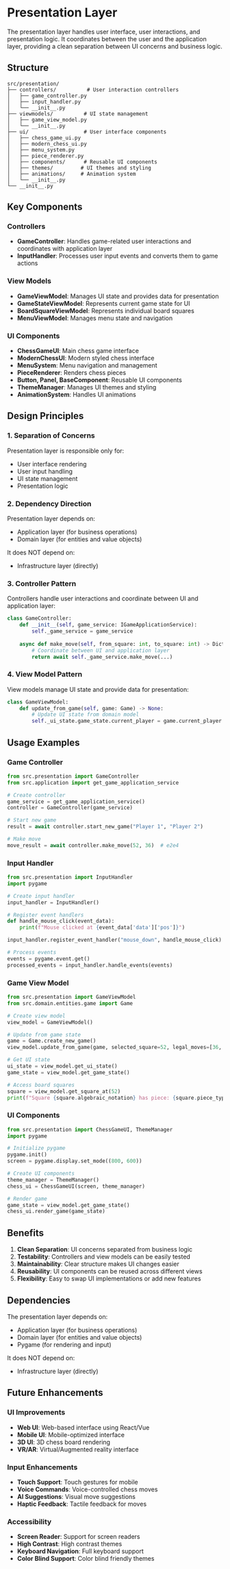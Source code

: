 # Presentation Layer

The presentation layer handles user interface, user interactions, and presentation logic. It coordinates between the user and the application layer, providing a clean separation between UI concerns and business logic.

## Structure

```
src/presentation/
├── controllers/          # User interaction controllers
│   ├── game_controller.py
│   ├── input_handler.py
│   └── __init__.py
├── viewmodels/          # UI state management
│   ├── game_view_model.py
│   └── __init__.py
├── ui/                  # User interface components
│   ├── chess_game_ui.py
│   ├── modern_chess_ui.py
│   ├── menu_system.py
│   ├── piece_renderer.py
│   ├── components/      # Reusable UI components
│   ├── themes/         # UI themes and styling
│   ├── animations/     # Animation system
│   └── __init__.py
└── __init__.py
```

## Key Components

### Controllers

- **GameController**: Handles game-related user interactions and coordinates with application layer
- **InputHandler**: Processes user input events and converts them to game actions

### View Models

- **GameViewModel**: Manages UI state and provides data for presentation
- **GameStateViewModel**: Represents current game state for UI
- **BoardSquareViewModel**: Represents individual board squares
- **MenuViewModel**: Manages menu state and navigation

### UI Components

- **ChessGameUI**: Main chess game interface
- **ModernChessUI**: Modern styled chess interface
- **MenuSystem**: Menu navigation and management
- **PieceRenderer**: Renders chess pieces
- **Button, Panel, BaseComponent**: Reusable UI components
- **ThemeManager**: Manages UI themes and styling
- **AnimationSystem**: Handles UI animations

## Design Principles

### 1. Separation of Concerns
Presentation layer is responsible only for:
- User interface rendering
- User input handling
- UI state management
- Presentation logic

### 2. Dependency Direction
Presentation layer depends on:
- Application layer (for business operations)
- Domain layer (for entities and value objects)

It does NOT depend on:
- Infrastructure layer (directly)

### 3. Controller Pattern
Controllers handle user interactions and coordinate between UI and application layer:
```python
class GameController:
    def __init__(self, game_service: IGameApplicationService):
        self._game_service = game_service
    
    async def make_move(self, from_square: int, to_square: int) -> Dict[str, Any]:
        # Coordinate between UI and application layer
        return await self._game_service.make_move(...)
```

### 4. View Model Pattern
View models manage UI state and provide data for presentation:
```python
class GameViewModel:
    def update_from_game(self, game: Game) -> None:
        # Update UI state from domain model
        self._ui_state.game_state.current_player = game.current_player.value
```

## Usage Examples

### Game Controller
```python
from src.presentation import GameController
from src.application import get_game_application_service

# Create controller
game_service = get_game_application_service()
controller = GameController(game_service)

# Start new game
result = await controller.start_new_game("Player 1", "Player 2")

# Make move
move_result = await controller.make_move(52, 36)  # e2e4
```

### Input Handler
```python
from src.presentation import InputHandler
import pygame

# Create input handler
input_handler = InputHandler()

# Register event handlers
def handle_mouse_click(event_data):
    print(f"Mouse clicked at {event_data['data']['pos']}")

input_handler.register_event_handler("mouse_down", handle_mouse_click)

# Process events
events = pygame.event.get()
processed_events = input_handler.handle_events(events)
```

### Game View Model
```python
from src.presentation import GameViewModel
from src.domain.entities.game import Game

# Create view model
view_model = GameViewModel()

# Update from game state
game = Game.create_new_game()
view_model.update_from_game(game, selected_square=52, legal_moves=[36, 44])

# Get UI state
ui_state = view_model.get_ui_state()
game_state = view_model.get_game_state()

# Access board squares
square = view_model.get_square_at(52)
print(f"Square {square.algebraic_notation} has piece: {square.piece_type}")
```

### UI Components
```python
from src.presentation import ChessGameUI, ThemeManager
import pygame

# Initialize pygame
pygame.init()
screen = pygame.display.set_mode((800, 600))

# Create UI components
theme_manager = ThemeManager()
chess_ui = ChessGameUI(screen, theme_manager)

# Render game
game_state = view_model.get_game_state()
chess_ui.render_game(game_state)
```

## Benefits

1. **Clean Separation**: UI concerns separated from business logic
2. **Testability**: Controllers and view models can be easily tested
3. **Maintainability**: Clear structure makes UI changes easier
4. **Reusability**: UI components can be reused across different views
5. **Flexibility**: Easy to swap UI implementations or add new features

## Dependencies

The presentation layer depends on:
- Application layer (for business operations)
- Domain layer (for entities and value objects)
- Pygame (for rendering and input)

It does NOT depend on:
- Infrastructure layer (directly)

## Future Enhancements

### UI Improvements
- **Web UI**: Web-based interface using React/Vue
- **Mobile UI**: Mobile-optimized interface
- **3D UI**: 3D chess board rendering
- **VR/AR**: Virtual/Augmented reality interface

### Input Enhancements
- **Touch Support**: Touch gestures for mobile
- **Voice Commands**: Voice-controlled chess moves
- **AI Suggestions**: Visual move suggestions
- **Haptic Feedback**: Tactile feedback for moves

### Accessibility
- **Screen Reader**: Support for screen readers
- **High Contrast**: High contrast themes
- **Keyboard Navigation**: Full keyboard support
- **Color Blind Support**: Color blind friendly themes 